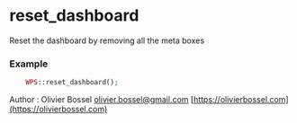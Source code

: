 # reset_dashboard

Reset the dashboard by removing all the meta boxes


### Example
```php
	WPS::reset_dashboard();
```
Author : Olivier Bossel [olivier.bossel@gmail.com](mailto:olivier.bossel@gmail.com) [https://olivierbossel.com](https://olivierbossel.com)